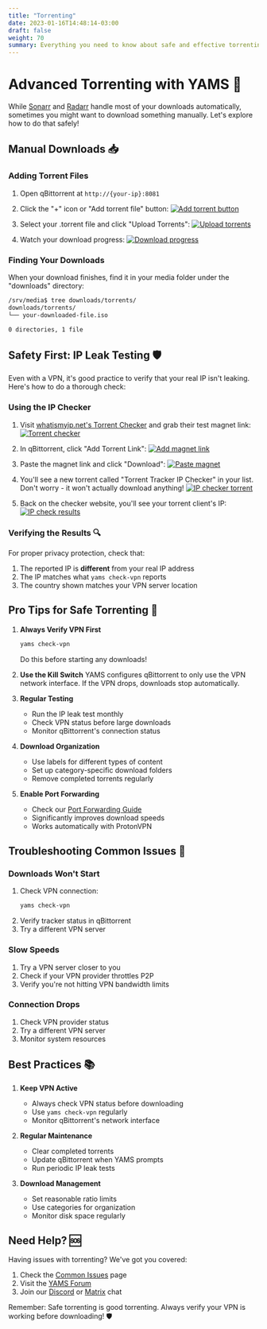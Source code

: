 ```yaml
---
title: "Torrenting"
date: 2023-01-16T14:48:14-03:00
draft: false
weight: 70
summary: Everything you need to know about safe and effective torrenting with YAMS
---
```


# Advanced Torrenting with YAMS 🌊

While [Sonarr](/config/sonarr) and [Radarr](/config/radarr) handle most of your downloads automatically, sometimes you might want to download something manually. Let's explore how to do that safely!

## Manual Downloads 📥

### Adding Torrent Files
1. Open qBittorrent at `http://{your-ip}:8081`
2. Click the "+" icon or "Add torrent file" button:
   [![Add torrent button](/pics/advanced-torrent-1.png)](/pics/advanced-torrent-1.png)

3. Select your .torrent file and click "Upload Torrents":
   [![Upload torrents](/pics/advanced-torrent-2.png)](/pics/advanced-torrent-2.png)

4. Watch your download progress:
   [![Download progress](/pics/advanced-torrent-3.png)](/pics/advanced-torrent-3.png)

### Finding Your Downloads
When your download finishes, find it in your media folder under the "downloads" directory:
```bash
/srv/media$ tree downloads/torrents/
downloads/torrents/
└── your-downloaded-file.iso

0 directories, 1 file
```

## Safety First: IP Leak Testing 🛡️

Even with a VPN, it's good practice to verify that your real IP isn't leaking. Here's how to do a thorough check:

### Using the IP Checker

1. Visit [whatismyip.net's Torrent Checker](https://www.whatismyip.net/tools/torrent-ip-checker/index.php) and grab their test magnet link:
   [![Torrent checker](/pics/advanced-torrent-4.png)](/pics/advanced-torrent-4.png)

2. In qBittorrent, click "Add Torrent Link":
   [![Add magnet link](/pics/advanced-torrent-5.png)](/pics/advanced-torrent-5.png)

3. Paste the magnet link and click "Download":
   [![Paste magnet](/pics/advanced-torrent-6.png)](/pics/advanced-torrent-6.png)

4. You'll see a new torrent called "Torrent Tracker IP Checker" in your list. Don't worry - it won't actually download anything!
   [![IP checker torrent](/pics/advanced-torrent-7.png)](/pics/advanced-torrent-7.png)

5. Back on the checker website, you'll see your torrent client's IP:
   [![IP check results](/pics/advanced-torrent-8.png)](/pics/advanced-torrent-8.png)

### Verifying the Results 🔍

For proper privacy protection, check that:
1. The reported IP is **different** from your real IP address
2. The IP matches what `yams check-vpn` reports
3. The country shown matches your VPN server location

## Pro Tips for Safe Torrenting 🎯

1. **Always Verify VPN First**
   ```bash
   yams check-vpn
   ```
   Do this before starting any downloads!

2. **Use the Kill Switch**
   YAMS configures qBittorrent to only use the VPN network interface. If the VPN drops, downloads stop automatically.

3. **Regular Testing**
   - Run the IP leak test monthly
   - Check VPN status before large downloads
   - Monitor qBittorrent's connection status

4. **Download Organization**
   - Use labels for different types of content
   - Set up category-specific download folders
   - Remove completed torrents regularly

5. **Enable Port Forwarding**
   - Check our [Port Forwarding Guide](/advanced/port-forwarding/)
   - Significantly improves download speeds
   - Works automatically with ProtonVPN

## Troubleshooting Common Issues 🔧

### Downloads Won't Start
1. Check VPN connection:
   ```bash
   yams check-vpn
   ```
2. Verify tracker status in qBittorrent
3. Try a different VPN server

### Slow Speeds
1. Try a VPN server closer to you
2. Check if your VPN provider throttles P2P
3. Verify you're not hitting VPN bandwidth limits

### Connection Drops
1. Check VPN provider status
2. Try a different VPN server
3. Monitor system resources

## Best Practices 📚

1. **Keep VPN Active**
   - Always check VPN status before downloading
   - Use `yams check-vpn` regularly
   - Monitor qBittorrent's network interface

2. **Regular Maintenance**
   - Clear completed torrents
   - Update qBittorrent when YAMS prompts
   - Run periodic IP leak tests

3. **Download Management**
   - Set reasonable ratio limits
   - Use categories for organization
   - Monitor disk space regularly

## Need Help? 🆘

Having issues with torrenting? We've got you covered:
1. Check the [Common Issues](/faqs/common-errors/) page
2. Visit the [YAMS Forum](https://forum.yams.media)
3. Join our [Discord](https://discord.gg/Gwae3tNMST) or [Matrix](https://matrix.to/#/#yams-space:rogs.me) chat

Remember: Safe torrenting is good torrenting. Always verify your VPN is working before downloading! 🛡️
